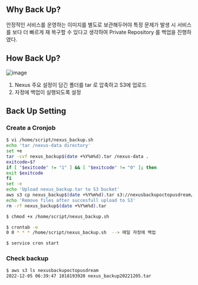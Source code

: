 ## Why Back Up?

안정적인 서비스를 운영하는 이미지를 별도로 보관해두어야 특정 문제가 발생 시 서비스를 보다 더 빠르게 재 복구할 수 있다고 생각하여 Private Repository 를 백업을 진행하였다.

## How Back Up?

![image](https://user-images.githubusercontent.com/93571332/206101533-f5276b5b-1940-448e-876b-b63a481afb88.png)

1. Nexus 주요 설정이 담긴 폴더를 tar 로 압축하고 S3에 업로드
2. 자정에 백업이 실행되도록 설정

## Back Up Setting

### Create a Cronjob

```bash
$ vi /home/script/nexus_backup.sh 
echo 'tar /nexus-data directory'
set +e
tar -cvf nexus_backup$(date +%Y%m%d).tar /nexus-data .
exitcode=$?
if [ "$exitcode" != "1" ] && [ "$exitcode" != "0" ]; then
exit $exitcode
fi
set -e
echo 'Upload nexus_backup.tar to S3 bucket'
aws s3 cp nexus_backup$(date +%Y%m%d).tar s3://nexusbackupoctopusdream/
echo 'Remove files after succesfull upload to S3'
rm -rf nexus_backup$(date +%Y%m%d).tar

$ chmod +x /home/script/nexus_backup.sh

$ crontab -e
0 0 * * * /home/script/nexus_backup.sh  --> 매일 자정에 백업

$ service cron start
```

### Check backup

```bash
$ aws s3 ls nexusbackupoctopusdream
2022-12-05 06:39:47 1018193920 nexus_backup20221205.tar
```



